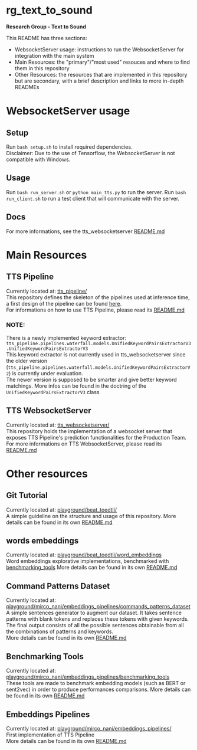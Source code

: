 # rg_text_to_sound
**Research Group - Text to Sound**  
  
This README has three sections:
* WebsocketServer usage: instructions to run the WebsocketServer for integration with the main system
* Main Resources: the "primary"/"most used" resouces and where to find them in this repository
* Other Resources: the resources that are implemented in this repository but are secondary, with a brief description and links to more in-depth READMEs

# WebsocketServer usage
## Setup
Run ``` bash setup.sh ``` to install required dependencies.   
Disclaimer: Due to the use of Tensorflow, the WebsocketServer is not compatible with Windows.
## Usage
Run ``` bash run_server.sh ``` or ``` python main_tts.py ``` to run the server.
Run ``` bash run_client.sh ``` to run a test client that will communicate with the server.
## Docs
For more informations, see the tts_websocketserver [README.md](tts_websocketserver/README.md) 

# Main Resources
## TTS Pipeline
Currently located at: [tts_pipeline/](tts_pipeline)  
This repository defines the skeleton of the pipelines used at inference time, a first design of the pipeline can be found [here](https://docs.google.com/presentation/d/1Cx96uZUxc3dx-PRyFl2v2R7lmjZ05UeixxwqPsBeEBQ/edit#slide=id.gbf06894dcc_0_30).  
For informations on how to use TTS Pipeline, please read its [README.md](tts_pipeline/README.md)  
### **NOTE**:
There is a newly implemented keyword extractor: ``` tts_pipeline.pipelines.waterfall.models.UnifiedKeywordPairsExtractorV3.UnifiedKeywordPairsExtractorV3 ```  
This keyword extractor is not currently used in tts_websocketserver since the older version (``` tts_pipeline.pipelines.waterfall.models.UnifiedKeywordPairsExtractorV2 ```) is currently under evaluation.  
The newer version is supposed to be smarter and give better keyword matchings. More infos can be found in the doctring of the ``` UnifiedKeywordPairsExtractorV3 ``` class    

## TTS WebsocketServer
Currently located at: [tts_websocketserver/](tts_websocketserver/)  
This repository holds the implementation of a websocket server that exposes TTS Pipeline's prediction functionalities for the Production Team.  
For more informations on TTS WebsocketServer, please read its [README.md](tts_websocketserver/README.md)  


# Other resources
## Git Tutorial
Currently located at: [playground/beat_toedtli/](playground/beat_toedtli/)  
A simple guideline on the structure and usage of this repository.
More details can be found in its own [README.md](playground/beat_toedtli/README.md)  

## words embeddings
Currently located at: [playground/beat_toedtli/word_embeddings](playground/beat_toedtli/word_embeddings)  
Word embeddings explorative implementations, benchmarked with [benchmarking_tools](playground/mirco_nani/embeddings_pipelines/benchmarking_tools)
More details can be found in its own [README.md](playground/beat_toedtli/word_embeddings/README.md)  

## Command Patterns Dataset
Currently located at: [playground/mirco_nani/embeddings_pipelines/commands_patterns_dataset](playground/mirco_nani/embeddings_pipelines/commands_patterns_dataset)  
A simple sentences generator to augment our dataset. It takes sentence patterns with blank tokens and replaces these tokens with given keywords. The final output consists of all the possible sentences obtainable from all the combinations of patterns and keywords.  
More details can be found in its own [README.md](playground/mirco_nani/embeddings_pipelines/commands_patterns_dataset/README.md)  

## Benchmarking Tools
Currently located at: [playground/mirco_nani/embeddings_pipelines/benchmarking_tools](playground/mirco_nani/embeddings_pipelines/benchmarking_tools)  
These tools are made to benchmark embedding models (such as BERT or sent2vec) in order to produce performances comparisons.
More details can be found in its own [README.md](playground/mirco_nani/embeddings_pipelines/benchmarking_tools/README.md)  

## Embeddings Pipelines
Currently located at: [playground/mirco_nani/embeddings_pipelines/](playground/mirco_nani/embeddings_pipelines/)   
First implementation of TTS Pipeline  
More details can be found in its own [README.md](playground/mirco_nani/embeddings_pipelines/embeddings_pipelines/README.md)  